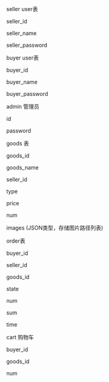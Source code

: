 seller user表

seller_id

seller_name

seller_password









buyer user表

buyer_id

buyer_name

buyer_password



admin  管理员



id

password















goods 表

goods_id

goods_name

seller_id

type

price

num

images (JSON类型，存储图片路径列表)









order表

buyer_id

seller_id

goods_id

state

num

sum

time



cart 购物车

buyer_id

goods_id

num















